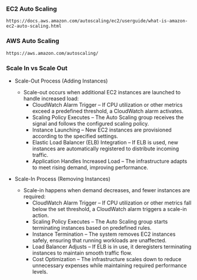 ### EC2 Auto Scaling
```
https://docs.aws.amazon.com/autoscaling/ec2/userguide/what-is-amazon-ec2-auto-scaling.html
```

### AWS Auto Scaling
```
https://aws.amazon.com/autoscaling/
```

### Scale In vs Scale Out
- Scale-Out Process (Adding Instances)
  - Scale-out occurs when additional EC2 instances are launched to handle increased load:
    - CloudWatch Alarm Trigger – If CPU utilization or other metrics exceed a predefined threshold, a CloudWatch alarm activates.
    - Scaling Policy Executes – The Auto Scaling group receives the signal and follows the configured scaling policy.
    - Instance Launching – New EC2 instances are provisioned according to the specified settings.
    - Elastic Load Balancer (ELB) Integration – If ELB is used, new instances are automatically registered to distribute incoming traffic.
    - Application Handles Increased Load – The infrastructure adapts to meet rising demand, improving performance.

- Scale-In Process (Removing Instances)
  - Scale-in happens when demand decreases, and fewer instances are required:
    - CloudWatch Alarm Trigger – If CPU utilization or other metrics fall below the set threshold, a CloudWatch alarm triggers a scale-in action.
    - Scaling Policy Executes – The Auto Scaling group starts terminating instances based on predefined rules.
    - Instance Termination – The system removes EC2 instances safely, ensuring that running workloads are unaffected.
    - Load Balancer Adjusts – If ELB is in use, it deregisters terminating instances to maintain smooth traffic flow.
    - Cost Optimization – The infrastructure scales down to reduce unnecessary expenses while maintaining required performance levels.